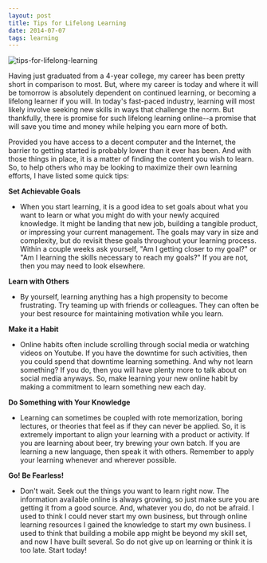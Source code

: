 ```yaml
---
layout: post
title: Tips for Lifelong Learning
date: 2014-07-07 
tags: learning
---
```


![tips-for-lifelong-learning](https://s3.us-east-2.amazonaws.com/jarrodparkes.com/tips-for-lifelong-learning.png "Tips for Lifelong Learning")

Having just graduated from a 4-year college, my career has been pretty short in comparison to most. But, where my career is today and where it will be tomorrow is absolutely dependent on continued learning, or becoming a lifelong learner if you will. In today's fast-paced industry, learning will most likely involve seeking new skills in ways that challenge the norm. But thankfully, there is promise for such lifelong learning online--a promise that will save you time and money while helping you earn more of both.

Provided you have access to a decent computer and the Internet, the barrier to getting started is probably lower than it ever has been. And with those things in place, it is a matter of finding the content you wish to learn. So, to help others who may be looking to maximize their own learning efforts, I have listed some quick tips:

**Set Achievable Goals**

- When you start learning, it is a good idea to set goals about what you want to learn or what you might do with your newly acquired knowledge. It might be landing that new job, building a tangible product, or impressing your current management. The goals may vary in size and complexity, but do revisit these goals throughout your learning process. Within a couple weeks ask yourself, "Am I getting closer to my goal?" or "Am I learning the skills necessary to reach my goals?" If you are not, then you may need to look elsewhere.

**Learn with Others**

- By yourself, learning anything has a high propensity to become frustrating. Try teaming up with friends or colleagues. They can often be your best resource for maintaining motivation while you learn.

**Make it a Habit**

- Online habits often include scrolling through social media or watching videos on Youtube. If you have the downtime for such activities, then you could spend that downtime learning something. And why not learn something? If you do, then you will have plenty more to talk about on social media anyways. So, make learning your new online habit by making a commitment to learn something new each day.

**Do Something with Your Knowledge**

- Learning can sometimes be coupled with rote memorization, boring lectures, or theories that feel as if they can never be applied. So, it is extremely important to align your learning with a product or activity. If you are learning about beer, try brewing your own batch. If you are learning a new language, then speak it with others. Remember to apply your learning whenever and wherever possible.

**Go! Be Fearless!**

- Don't wait. Seek out the things you want to learn right now. The information available online is always growing, so just make sure you are getting it from a good source. And, whatever you do, do not be afraid. I used to think I could never start my own business, but through online learning resources I gained the knowledge to start my own business. I used to think that building a mobile app might be beyond my skill set, and now I have built several. So do not give up on learning or think it is too late. Start today!